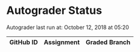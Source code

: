 # Autograder Status
Autograder last run at: October 12, 2018 at 05:20

| GitHub ID | Assignment | Graded Branch |
|-----------|------------|---------------|
